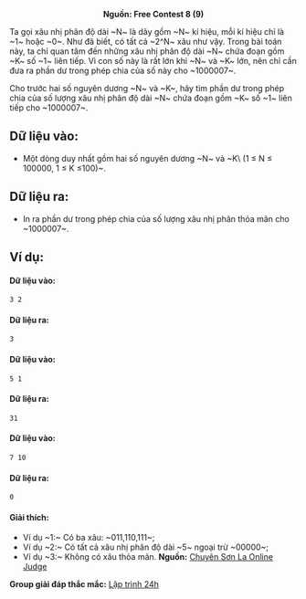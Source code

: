 **<center>Nguồn: Free Contest 8 (9)</center>**

Ta gọi xâu nhị phân độ dài ~N~ là dãy gồm ~N~ kí hiệu, mỗi kí hiệu chỉ là ~1~ hoặc ~0~. Như đã biết, có tất cả ~2^N~ xâu như vậy. Trong bài toán này, ta chỉ quan tâm đến những xâu nhị phân độ dài ~N~ chứa đoạn gồm ~K~ số ~1~ liên tiếp. Vì con số này là rất lớn khi ~N~ và ~K~ lớn, nên chỉ cần đưa ra phần dư trong phép chia của số này cho ~1000007~.

Cho trước hai số nguyên dương ~N~ và ~K~, hãy tìm phần dư trong phép chia của số lượng xâu nhị phân độ dài ~N~ chứa đoạn gồm ~K~ số ~1~ liên tiếp cho ~1000007~.

## Dữ liệu vào:
- Một dòng duy nhất gồm hai số nguyên dương ~N~ và ~K\ (1 ≤ N ≤ 100000, 1 ≤ K ≤100)~.

## Dữ liệu ra:
- In ra phần dư trong phép chia của số lượng xâu nhị phân thỏa mãn cho ~1000007~.

## Ví dụ:
#### Dữ liệu vào:
```
3 2
```

#### Dữ liệu ra:
```
3
```

#### Dữ liệu vào:
```
5 1
```

#### Dữ liệu ra:
```
31
```

#### Dữ liệu vào:
```
7 10
```

#### Dữ liệu ra:
```
0
```

#### Giải thích:
- Ví dụ ~1:~ Có ba xâu: ~011,110,111~;
- Ví dụ ~2:~ Có tất cả xâu nhị phân độ dài ~5~ ngoại trừ ~00000~;
- Ví dụ ~3:~ Không có xâu thỏa mãn.
**Nguồn:** [Chuyên Sơn La Online Judge](http://csloj.ddns.net/)

**Group giải đáp thắc mắc:** [Lập trình 24h](https://www.facebook.com/groups/1386904321519984)